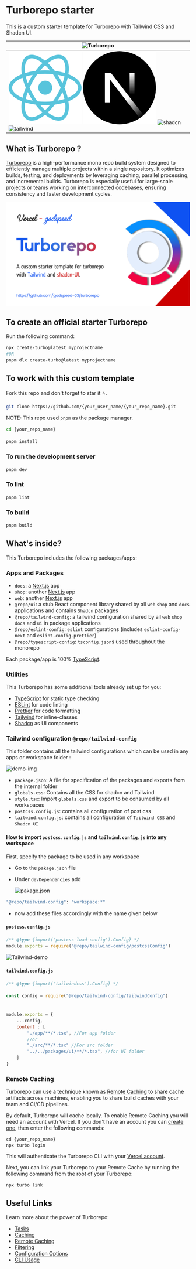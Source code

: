 # Turborepo starter

This is a custom starter template for Turborepo with Tailwind CSS and Shadcn UI.

| ![Turborepo](https://user-images.githubusercontent.com/4060187/106504110-82f58d00-6494-11eb-87b7-a16d4f68bc5a.png) |
|---------------------------------------------------------------------------------------------------------------|
| ![React](./Public/react.svg)  ![Next.js](./Public/next.svg)  ![shadcn](https://avatars.githubusercontent.com/u/139895814?s=100)  ![tailwind](https://avatars.githubusercontent.com/u/67109815?s=100) | 



## What is Turborepo ?

[Turborepo](https://turbo.build) is a high-performance mono repo build system designed to efficiently manage multiple projects within a single repository. It optimizes builds, testing, and deployments by leveraging caching, parallel processing, and incremental builds. Turborepo is especially useful for large-scale projects or teams working on interconnected codebases, ensuring consistency and faster development cycles.

![Turborepo](./Public/Turborepo-banner.png)

## To create an official starter Turborepo

Run the following command:

```sh
npx create-turbo@latest myprojectname
#0R
pnpm dlx create-turbo@latest myprojectname
```

## To work with this custom template
Fork this repo and don't forget to star it ⭐.

```sh
git clone https://github.com/{your_user_name/{your_repo_name}.git
```
NOTE: This repo used `pnpm` as the package manager.

```sh
cd {your_repo_name}

pnpm install
```
### To run the development server
```sh
pnpm dev
```
### To lint
```sh
pnpm lint
```
### To build
```sh
pnpm build
```



## What's inside?

This Turborepo includes the following packages/apps:

### Apps and Packages

- `docs`: a [Next.js](https://nextjs.org/) app
- `shop`: another [Next.js](https://nextjs.org/) app
- `web`: another [Next.js](https://nextjs.org/) app
- `@repo/ui`: a stub React component library shared by all `web` `shop` and `docs` applications and contains `Shadcn` packages
- `@repo/tailwind-config`: a tailwind configuration shared by all `web` `shop` `docs` and `ui` in package applications
- `@repo/eslint-config`: `eslint` configurations (includes `eslint-config-next` and `eslint-config-prettier`)
- `@repo/typescript-config`: `tsconfig.json`s used throughout the monorepo

Each package/app is 100% [TypeScript](https://www.typescriptlang.org/).

### Utilities

This Turborepo has some additional tools already set up for you:

- [TypeScript](https://www.typescriptlang.org/) for static type checking
- [ESLint](https://eslint.org/) for code linting
- [Prettier](https://prettier.io) for code formatting
- [Tailwind](https://tailwindcss.com) for inline-classes
- [Shadcn](https://ui.shadcn.com) as UI components

### Tailwind configuration  `@repo/tailwind-config`
This folder contains all the tailwind configurations which can be used in any apps or workspace folder :

![demo-img](https://cdn.hashnode.com/res/hashnode/image/upload/v1732014148887/842ca7f9-91d8-49b6-b79e-35520ce3d476.png)

- `package.json`: A file for specification of the packages and exports from the internal folder
- `globals.css`: Contains all the CSS for shadcn and Tailwind
- `style.tsx`: Import `globals.css` and export to be consumed by all workspaces
- `postcss.config.js`: contains all configuration of post css
- `tailwind.config.js`: contains all configuration of `Tailwind CSS` and `Shadcn UI`



#### How to import `postcss.config.js` and `tailwind.config.js` into any workspace
First, specify the package to be used in any workspace
- Go to the `pakage.json` file
- Under `devDependencies` add

    ![pakage.json](https://cdn.hashnode.com/res/hashnode/image/upload/v1732018022122/4870cfe0-146f-422a-b952-61d582323882.png)

``` sh
"@repo/tailwind-config": "workspace:*"
```
- now add these files accordingly with the name given below

#### `postcss.config.js` 
``` js
/** @type {import('postcss-load-config').Config} */
module.exports = require("@repo/tailwind-config/postcssConfig")

```

![Tailwind-demo](https://cdn.hashnode.com/res/hashnode/image/upload/v1732014719782/7c5bdf37-6582-44db-937b-71cbc8399de6.png)


#### `tailwind.config.js`
``` js
/** @type {import('tailwindcss').Config} */

const config = require("@repo/tailwind-config/tailwindConfig")


module.exports = {
    ...config,
    content : [
        "./app/**/*.tsx", //For app folder
        //or
        "./src/**/*.tsx" //For src folder
        "../../packages/ui/**/*.tsx", //for UI folder
    ]
}
```


### Remote Caching

Turborepo can use a technique known as [Remote Caching](https://turbo.build/repo/docs/core-concepts/remote-caching) to share cache artifacts across machines, enabling you to share build caches with your team and CI/CD pipelines.

By default, Turborepo will cache locally. To enable Remote Caching you will need an account with Vercel. If you don't have an account you can [create one](https://vercel.com/signup), then enter the following commands:

```
cd {your_repo_name}
npx turbo login
```

This will authenticate the Turborepo CLI with your [Vercel account](https://vercel.com/docs/concepts/personal-accounts/overview).

Next, you can link your Turborepo to your Remote Cache by running the following command from the root of your Turborepo:

```
npx turbo link
```

## Useful Links

Learn more about the power of Turborepo:

- [Tasks](https://turbo.build/repo/docs/core-concepts/monorepos/running-tasks)
- [Caching](https://turbo.build/repo/docs/core-concepts/caching)
- [Remote Caching](https://turbo.build/repo/docs/core-concepts/remote-caching)
- [Filtering](https://turbo.build/repo/docs/core-concepts/monorepos/filtering)
- [Configuration Options](https://turbo.build/repo/docs/reference/configuration)
- [CLI Usage](https://turbo.build/repo/docs/reference/command-line-reference)
